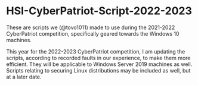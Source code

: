 # HSI-CyberPatriot-Script-2022-2023
These are scripts we (@tovo1011) made to use during the 2021-2022 CyberPatriot competition, specifically geared towards the Windows 10 machines.

This year for the 2022-2023 CyberPatriot competition, I am updating the scripts, according to recorded faults in our experience, to make them more efficient.
They will be applicable to Windows Server 2019 machines as well.
Scripts relating to securing Linux distributions may be included as well, but at a later date.

